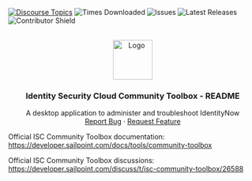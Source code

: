 <a id="readme-top"></a>

<!-- PROJECT SHIELDS -->
[![Discourse Topics][discourse-shield]][discourse-url]
![Times Downloaded][downloads-shield]
![Issues][issues-shield]
![Latest Releases][release-shield]
![Contributor Shield][contributor-shield]


<!-- [discourse-shield]: https://img.shields.io/discourse/topics?label=Discuss%20This%20Tool&server=https%3A%2F%2Fdeveloper.sailpoint.com%2Fdiscuss -->
[discourse-shield]: https://img.shields.io/badge/Discuss_This_Tool-0033a1
[discourse-url]: [https://developer.sailpoint.com/discuss/t/isc-community-toolbox/26588](https://developer.sailpoint.com/discuss/t/isc-community-toolbox/26588)
[downloads-shield]: https://img.shields.io/github/downloads/sailpoint-oss/isc-community-toolbox/total?label=Downloads
[issues-shield]:https://img.shields.io/github/issues/sailpoint-oss/isc-community-toolbox?label=Issues
[release-shield]: https://img.shields.io/github/v/tag/sailpoint-oss/isc-community-toolbox?label=Current%20Release
[contributor-shield]:https://img.shields.io/github/contributors/sailpoint-oss/isc-community-toolbox?label=Contributors

[product-screenshot]: ./assets/images/isc-community-toolbox-output.png

<!-- PROJECT LOGO -->
<br />
<div align="center">
  <a href="https://github.com/othneildrew/Best-README-Template">
    <img src="https://avatars.githubusercontent.com/u/63106368?s=200&v=4" alt="Logo" width="80" height="80">
  </a>

  <h3 align="center">Identity Security Cloud Community Toolbox - README</h3>

  <p align="center">
    A desktop application to administer and troubleshoot IdentityNow
    <br />
    <a href="https://github.com/sailpoint-oss/isc-community-toolbox/issues/new?assignees=&labels=bug&projects=&template=bug-report.md&title=%5BBUG%5D+Your+Bug+Report+Here">Report Bug</a>
    ·
    <a href="https://github.com/sailpoint-oss/isc-community-toolbox/issues/new?assignees=&labels=enhancement&projects=&template=feature-request.md&title=%5BFEATURE%5D+Your+Feature+Request+Here+">Request Feature</a>
  </p>
</div>


Official ISC Community Toolbox documentation: https://developer.sailpoint.com/docs/tools/community-toolbox

Official ISC Community Toolbox discussions: https://developer.sailpoint.com/discuss/t/isc-community-toolbox/26588
